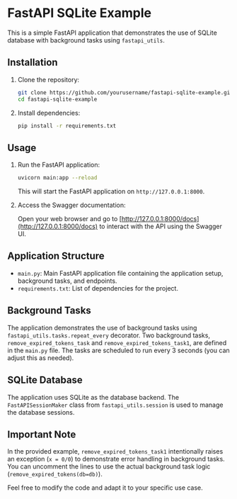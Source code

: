 # FastAPI SQLite Example

This is a simple FastAPI application that demonstrates the use of SQLite database with background tasks using `fastapi_utils`.

## Installation

1. Clone the repository:

    ```bash
    git clone https://github.com/yourusername/fastapi-sqlite-example.git
    cd fastapi-sqlite-example
    ```

2. Install dependencies:

    ```bash
    pip install -r requirements.txt
    ```

## Usage

1. Run the FastAPI application:

    ```bash
    uvicorn main:app --reload
    ```

    This will start the FastAPI application on `http://127.0.0.1:8000`.

2. Access the Swagger documentation:

    Open your web browser and go to [http://127.0.0.1:8000/docs](http://127.0.0.1:8000/docs) to interact with the API using the Swagger UI.

## Application Structure

- `main.py`: Main FastAPI application file containing the application setup, background tasks, and endpoints.
- `requirements.txt`: List of dependencies for the project.

## Background Tasks

The application demonstrates the use of background tasks using `fastapi_utils.tasks.repeat_every` decorator. Two background tasks, `remove_expired_tokens_task` and `remove_expired_tokens_task1`, are defined in the `main.py` file. The tasks are scheduled to run every 3 seconds (you can adjust this as needed).

## SQLite Database

The application uses SQLite as the database backend. The `FastAPISessionMaker` class from `fastapi_utils.session` is used to manage the database sessions.

## Important Note

In the provided example, `remove_expired_tokens_task1` intentionally raises an exception (`x = 0/0`) to demonstrate error handling in background tasks. You can uncomment the lines to use the actual background task logic (`remove_expired_tokens(db=db)`).

Feel free to modify the code and adapt it to your specific use case.

